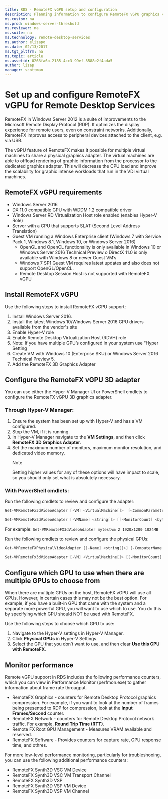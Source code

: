 ```yaml
---
title: RDS - RemoteFX vGPU setup and configuration
description: Planning information to configure RemoteFX vGPU graphics virtualization.
ms.custom: na
ms.prod: windows-server-threshold
ms.reviewer: na
ms.suite: na
ms.technology: remote-desktop-services
ms.author: elizapo
ms.date: 02/13/2017  
ms.tgt_pltfrm: na
ms.topic: article
ms.assetid: 0263fa6b-2185-4cc3-99ef-3588e2f4ada5
author: lizap
manager: scottman
---
```

# Set up and configure RemoteFX vGPU for Remote Desktop Services

RemoteFX in Windows Server 2012 is a suite of improvements to the Microsoft Remote Display Protocol (RDP). It optimizes the display experience for remote users, even on constraint networks. Additionally, RemoteFX improves access to peripheral devices attached to the client, e.g. via USB. 

The vGPU feature of RemoteFX makes it possible for multiple virtual machines to share a physical graphics adapter. The virtual machines are able to offload rendering of graphic information from the processor to the dedicated graphics adapter. This will decrease the CPU load and improve the scalability for graphic intense workloads that run in the VDI virtual machines. 

## RemoteFX vGPU requirements

- Windows Server 2016 
- DX 11.0 compatible GPU with WDDM 1.2 compatible driver 
- Windows Server RD Virtualization Host role enabled (enables Hyper-V Role) 
- Server with a CPU that supports SLAT (Second Level Address Translation) 
- Guest VM running a Windows Enterprise client (Windows 7 with Service Pack 1, Windows 8.1, Windows 10, or Windows Server 2016)  
   - OpenGL and OpenCL functionality is only available in Windows 10 or Windows Server 2016 Technical Preview o DirectX 11.0 is only available with Windows 8 or newer Guest VM’s 
   - Windows 7 SP1 Guest VM requires latest updates and also does not support OpenGL/OpenCL. 
   - Remote Desktop Session Host is not supported with RemoteFX vGPU

## Install RemoteFX vGPU

Use the following steps to install RemoteFX vGPU support:

1. Install Windows Server 2016. 
2. Install the latest Windows 10/Windows Server 2016 GPU drivers available from the vendor's site 
3. Enable Hyper-V role 
4. Enable Remote Desktop Virtualization Host (RDVH) role 
5. Note: If you have multiple GPU’s configured in your system use “Hyper Setting 
6. Create VM with Windows 10 (Enterprise SKU) or Windows Server 2016 Technical Preview 5. 
7. Add the RemoteFX 3D Graphics Adapter 

## Configure the RemoteFX vGPU 3D adapter
You can use either the Hyper-V Manager UI or PowerShell cmdlets to configure the RemoteFX vGPU 3D graphics adapter. 

### Through Hyper-V Manager:

1. Ensure the system has been set up with Hyper-V and has a VM configured.  
2. Stop the VM, if it is running. 
3. In Hyper-V Manager navigate to the **VM Settings**, and then click **RemoteFX 3D Graphics Adapter**. 
4. Set the maximum number of monitors, maximum monitor resolution, and dedicated video memory. 
   > [!NOTE]
   > Setting higher values for any of these options will have impact to scale, so you should only set what is absolutely necessary. 


### With PowerShell cmdlets:

Run the following cmdlets to review and configure the adapter: 

```powershell
Get-VMRemoteFx3dVideoAdapter [-VM] <VirtualMachine[]>  [<CommonParameters>]  

Set-VMRemoteFx3dVideoAdapter [-VMName] <string[]> [[-MonitorCount] <byte>] [[MaximumResolution] <string> {1024x768 | 1280x1024 | 1600x1200 | 1920x1200 | 2560x1600}] [[VRAMSizeBytes] <uint64> {67108864 | 134217728 | 268435456 | 536870912 | 1073741824}] [Passthru] [-ComputerName <string[]>] [-WhatIf] [-Confirm] [<CommonParameters>]  
```

For example: ```Set-VMRemoteFX3dVideoAdapter mytestvm 2 1920x1200 1024MB ```

Run the following cmdlets to review and configure the physical GPUs: 

```powershell
Get-VMRemoteFXPhysicalVideoAdapter [[-Name] <string[]>] [-ComputerName <string[]>] [Credential <pscredential[]>] [<CommonParameters>]  
 
Set-VMRemoteFx3dVideoAdapter [-VM] <VirtualMachine[]> [[-MonitorCount] <byte>] [[MaximumResolution] <string>][[-VRAMSizeBytes] <uint64>] [-Passthru] [-WhatIf] [Confirm][<CommonParameters>] 
```

## Configure which GPU to use when there are multiple GPUs to choose from

When there are multiple GPUs on the host, RemoteFX vGPU will use all GPUs. However, in certain cases this may not be the best option. For example, if you have a built-in GPU that came with the system and a separate more powerful GPU, you will want to use which to use. You do this by specifying which GPU should NOT be used with RemoteFX.

Use the following steps to choose which GPU to use: 

1. Navigate to the Hyper-V settings in Hyper-V Manager.
2. Click **Physical GPUs** in Hyper-V Settings.
3. Select the GPU that you don’t want to use, and then clear **Use this GPU with RemoteFX**.

## Monitor performance

Remote vGPU support in RDS includes the following performance counters, which you can view in Performance Monitor (perfmon.exe) to gather information about frame rate througput.

- RemoteFX Graphics - counters for Remote Desktop Protocol graphics compression. For example, if you want to look at the number of frames being presented to RDP for compression, look at the **Input Frames/Second** counter.
- RemoteFX Network - counters for Remote Desktop Protocol network traffic. For example, **Round Trip Time (RTT)**.
- Remote FX Root GPU Management - Measures VRAM available and reserved.
- RemoteFX Software - Provides counters for capture rate, GPU response time, and othres.

For more low-level performance monitoring, particularly for troubleshooing, you can use the following additional performance counters:
- RemoteFX Synth3D VSC VM Device 
- RemoteFX Synth3D VSC VM Transport Channel 
- RemoteFX Synth3D VSP 
- RemoteFX Synth3D VSP VM Device 
- RemoteFX Synth3D VSP VM Channel
